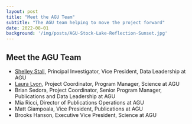 ```yaml
---
layout: post
title: "Meet the AGU Team"
subtitle: "The AGU team helping to move the project forward"
date: 2022-08-01
background: '/img/posts/AGU-Stock-Lake-Reflection-Sunset.jpg'
---
```


## Meet the AGU Team

- [Shelley Stall](https://twitter.com/ShelleyStall), Principal Investigator, Vice President, Data Leadership at AGU
- [Laura Lyon](https://twitter.com/lyonlaur), Project Coordinator, Program Manager, Science at AGU
- Brian Sedora, Project Coordinator, Senior Program Manager, Publications and Data Leadership at AGU
- Mia Ricci, Director of Publications Operations at AGU
- Matt Giampoala, Vice President, Publications at AGU
- Brooks Hanson, Executive Vice President, Science at AGU
